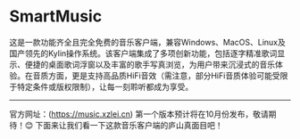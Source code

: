 # SmartMusic
这是一款功能齐全且完全免费的音乐客户端，兼容Windows、MacOS、Linux及国产领先的Kylin操作系统。该客户端集成了多项创新功能，包括逐字精准歌词显示、便捷的桌面歌词浮窗以及丰富的歌手写真浏览，为用户带来沉浸式的音乐体验。在音质方面，更是支持高品质HiFi音效（需注意，部分HiFi音质体验可能受限于特定条件或版权限制），让每一刻聆听都成为享受。

<hr/>

官方网址：(https://music.xzlei.cn)
第一个版本预计将在10月份发布，敬请期待！😊
下面来让我们看一下这款音乐客户端的庐山真面目吧！
